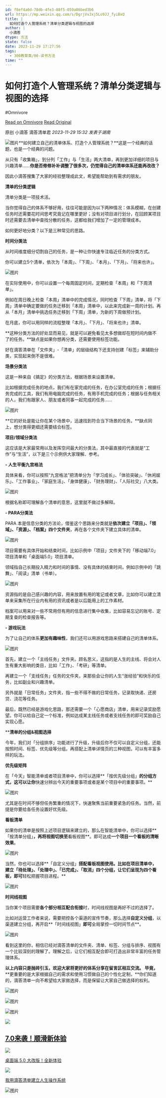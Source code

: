 ```yaml
---
id: f8ef4a0d-78db-4fe3-88f5-059a86bed3b6
url: https://mp.weixin.qq.com/s/DgrjVvJxj5Lo9JJ_fyiBxQ
title: |
  如何打造个人管理系统？清单分类逻辑与视图的选择
author: |
  小滴答
dtype: 方法
state: false
date: 2023-11-29 17:27:56
tags:
  - 300教育类/00-读书方法
time: ""
---
```



# 如何打造个人管理系统？清单分类逻辑与视图的选择
#Omnivore

[Read on Omnivore](https://omnivore.app/me/https-mp-weixin-qq-com-s-dgrj-vv-jxj-5-lo-9-jj-fyi-bx-q-18c1a672fb2)
[Read Original](https://mp.weixin.qq.com/s/DgrjVvJxj5Lo9JJ_fyiBxQ)

原创  小滴答  滴答清单君 _2023-11-29 15:32_ _发表于湖南_ 

![图片](https://proxy-prod.omnivore-image-cache.app/0x0,sdj_r7AX92IbD6k7XOQPX44dBgXxJyGUrC1azQzNztw8/https://mmbiz.qpic.cn/mmbiz_gif/sQ3SUeibxTNTdXicGn1mr9QJooHiaqgGPw4826jgPCLfRWUMibcMKk0MVM7MEZSYic4BdKbzudKT33kohFGwZNicGEJg/640?wx_fmt=gif)**如何建立自己的清单体系、打造个人管理系统？**这是一个经典的话题，也是一个经典的问题。

从只有「收集箱」，到分列「工作」与「生活」两大清单，再到更加详细的项目与兴趣清单......**你是否修修补补调整了很多次，仍觉得自己的清单体系还能再改改？**

因此小滴答搜集了大家的经验整理成此文，希望能帮助到有需求的朋友。

**清单的分类逻辑**

清单分类是一项技术活。  

当你觉得自己的体系不够好用，往往可能是因为以下两种情况：体系模糊，在创建任务时还需要花时间思考究竟记在哪里更好；没有对项目进行划分，在回顾某项目时还需要去清单中查找分散的任务，这都给我们增加了一定的管理成本。

如何更好地分类？以下是三种常见的思路。

**时间分类法**

从时间维度细分切割自己的任务，是一种让你快速专注临近任务的分类方式。

你可以建立5个清单，依次为「本周」、「下周」、「本月」、「下月」、「将来也许」。

![图片](https://proxy-prod.omnivore-image-cache.app/0x0,sqiRl6PIM2EsUFvAzfyiYLEFvGXH99-ivseIMsF13gRs/https://mmbiz.qpic.cn/sz_mmbiz_png/sQ3SUeibxTNTV65Ob2PGtOvanHwMkgV3CicnRDqsUWjkHhwEYN8ufKGg0pJQicyXMuDFDCtiaKHTiaa8eibwcpwxxDpw/640?wx_fmt=png&from=appmsg)

在实际使用中，你可以设置一个每周固定时间，定期检查「本周」和「下周清单」。

例如在周日晚上检查「本周」清单中的完成情况，同时检查「下周」清单，将「下周」清单中确定要做的任务迁移到「本周」清单中，以此来完成新一周的计划。再从「本月」清单中挑选任务迁移到「下周」清单，为新的下周做预计划。

在月底，你可以用同样的流程整理「本月」、「下月」、「将来也许」清单。

**这种分类方法的好处显而易见，就是可以避免看见太多想做却在短时间内做不了的任务。**缺点是如果你想再分类，还需要使用标签功能。

好在滴答清单在「文件夹」-「清单」的层级结构下还支持创建「标签」来辅助分类，实现起来倒不是很难。

**场景分类法**

这是一种来自《搞定》的分类方法，根据场景来设置清单。

比如根据完成任务的地点，我们有在家完成的任务，在办公室完成的任务；根据任务完成的工具，我们有用电脑完成的任务，有用手机完成的任务；根据与任务相关的人，我们有跟家人、朋友或者同事一起完成的任务......

![图片](https://proxy-prod.omnivore-image-cache.app/0x0,sNv_IlggGpRMNrqX6O4ErhCRCoARxQzFwjtgconzDUPw/https://mmbiz.qpic.cn/sz_mmbiz_png/sQ3SUeibxTNTV65Ob2PGtOvanHwMkgV3C1IHutq6y4SrysW7s1MmOzicqpwKXFwbuXYMPGl53LLIpFIvicwEBzyWQ/640?wx_fmt=png&from=appmsg)

**它的好处是能让你在某个场景中，迅速找到符合当下场景的任务。**缺点同上，想分类得更细还需要结合标签。

**项目/领域分类法**

这应该是大家最常用以及发挥空间最大的分类法，其中最直接的代表就是“工作”与“生活”，以下是三个示例供大家理解、参考。

**\- 人生平衡九宫格法**

具体来看，你可以按照“九宫格法”把清单分为「学习成长」、「体验突破」、「休闲娱乐」、「工作事业」、「家庭生活」、「身体健康」、「财务理财」、「人际社交」八大类。

![图片](https://proxy-prod.omnivore-image-cache.app/0x0,szfj3RSXeqkW0yXaAnFeCM6KF4jm368NExIbc_CQfBFE/https://mmbiz.qpic.cn/sz_mmbiz_png/sQ3SUeibxTNTV65Ob2PGtOvanHwMkgV3CaYqEMb8LNJlFibr4vNMXmNAxNFSVibR95zHhe7ibrQbQlvDOwb3wCNmDg/640?wx_fmt=png&from=appmsg)

根据名称即可理解各个清单的意思，这里就不做过多解释。

**\- PARA分类法**

PARA 本是信息分类的方法论，借鉴这个思路来分类就是**依次建立「项目」、「领域」、「资源」、「档案」四个文件夹**，再在各个文件夹下建立具体的清单。

![图片](https://proxy-prod.omnivore-image-cache.app/0x0,sbb2IqKUfyIpVAHpO7E4H52lBzoH7LTztPDjLhhEYbPA/https://mmbiz.qpic.cn/sz_mmbiz_png/sQ3SUeibxTNTV65Ob2PGtOvanHwMkgV3Ctv7vrCU66ssN0h8gdkicNSPvnelxTLLLRExta7YAzsNuQGnicUhc8zvA/640?wx_fmt=png&from=appmsg)

项目需要有具体开始和结束时间，比如示例中「项目」文件夹下的「移动端7.0」项目清单和「桌面端5.0」项目清单。

领域指自己长期投入精力和时间的事情、没有具体的结束时间，例如示例中的「跳舞」、「阅读」清单（书单）。

![图片](https://proxy-prod.omnivore-image-cache.app/0x0,sGZs--DX1HgoKHnDkY8_fAOQROYCthL8KtJ0QZedSB0c/https://mmbiz.qpic.cn/sz_mmbiz_png/sQ3SUeibxTNTV65Ob2PGtOvanHwMkgV3CRUtMUxW5l3jphdXUfFwBtwpsmZYWyEECDBeua9971Zg726AlTDPmFg/640?wx_fmt=png&from=appmsg)

资源指的是自己感兴趣的内容，用来放置有用的笔记或者文章，比如你可以建立清单来采集所在行业内有用的资讯或者是以后能用上的工作素材。

档案可以用来对一些不常用但有用的信息进行集中收集，比如容易忘记的账号、定期复查的检查报告等。

**\- 游戏玩法**

为了让自己的体系**更加有趣味性**，我们还可以用游戏思路来搭建自己的清单体系。

![图片](https://proxy-prod.omnivore-image-cache.app/0x0,snKw9JATVWmkT6U0aSjfKAfLlMMkBDWPOL_OA3CHPWew/https://mmbiz.qpic.cn/sz_mmbiz_png/sQ3SUeibxTNTV65Ob2PGtOvanHwMkgV3C5AZnCwu2NKNic9MZvFDxMoicKuNCAgiaibve4rWy3HondOJyeggRtnlUcQ/640?wx_fmt=png&from=appmsg)

首先，建立一个「主线任务」文件夹。顾名思义，这指的是人生的主线、将会对人生有重大影响的类目，比如「工作」、「考研」等清单。

再建立一个「支线任务」任务的文件夹，来那些会让你的人生“涨经验”和快乐的任务，比如副业和兴趣清单。

另外就是「日常任务」文件夹，指一些不得不做的日常任务，记录取快递、还房贷、浇花等任务。

最后，既然已经是游戏化思路，那还需要一个「心愿商店」清单，用来记录奖励愿望。你可以给自己定一个标准，例如达成某主线任务或者支线任务的即可奖励自己实现心愿。

****清单的分组&视图选择**

今年，我们对「分组排序」功能进行了升级，升级后你不仅可以自定义分组，还能按照时间、标签、优先级等分组。再搭配上清单详情页的三种视图，可以有丰富多样的玩法。

**优先级矩阵**

在「今天」智能清单或者项目清单中，你可以选择**「按优先级分组」**的分组方式，这可以让你**快速分辨出今天的重要事项或者是某个项目中的重要事项。**

![图片](https://proxy-prod.omnivore-image-cache.app/0x0,sqJjdD5sP-2aau8wYfBIB3iO0u7TVe9OfLXd9rxQfz24/https://mmbiz.qpic.cn/sz_mmbiz_png/sQ3SUeibxTNTV65Ob2PGtOvanHwMkgV3C5JwbkXV7cZmIZmQX73djOurEWyqnsVKWKZsKkbJKGHMbZBHiaD2YStQ/640?wx_fmt=png&from=appmsg)

尤其是在时间不够但任务繁重的情况下，快速聚焦当前重要紧急的任务。当然，前提是你要给各任务设置好优先级。

**看板清单**

如果你的清单是按照上述项目逻辑来建立的，那么在智能清单中，你可以选择**「按清单分组」**，再将视图切换至**看板视图**。即可达成**一个项目一个看板的清晰效果**。

![图片](https://proxy-prod.omnivore-image-cache.app/0x0,sXTlVvoGTppR2o8PodtrUYiv1RH3o2MZVxTwzwv8kHdA/https://mmbiz.qpic.cn/sz_mmbiz_png/sQ3SUeibxTNTV65Ob2PGtOvanHwMkgV3CWgARwcVxCrb2icRcNW3JRlq39Fibv9Jjib2yYl11W6LVicElQz5zWibeATQ/640?wx_fmt=png&from=appmsg)

当然，你也可以选择**「自定义分组」**搭配看板视图使用。比如在项目清单中，建立「待处理」、「处理中」、「已完成」、「取消」四个分组，让它们呈现为四个看板，即可**轻松把握项目进程。**

![图片](https://proxy-prod.omnivore-image-cache.app/0x0,s6vg8x09Bxojg3-7iPSivz9mJ7OrenWWgqU5ZCBUkX_g/https://mmbiz.qpic.cn/sz_mmbiz_png/sQ3SUeibxTNTV65Ob2PGtOvanHwMkgV3CNVy6ibnNiaYUuCEG6nibic2q3WcsBQ6Yhqy8axqm48P20Qmnbk0kPmgBiag/640?wx_fmt=png&from=appmsg)

**时间线视图**

当你某个项目需要**各个部分相互配合衔接**时，时间线视图是再好不过的选择了。

比如对运营工作者来说，需要把控各个渠道的宣传节奏，那么选择**自定义分组**，以渠道建立分组，再开启**「时间线视图」**即可**全局掌控一切时间节点**。  

![图片](https://proxy-prod.omnivore-image-cache.app/0x0,sHTRxs0EyKCdTXBByhL5awKpfdDzqKZOAQVO6i59KQBo/https://mmbiz.qpic.cn/sz_mmbiz_png/sQ3SUeibxTNTV65Ob2PGtOvanHwMkgV3CHEH4niaIM7gkdvNUy5JaCCEISyqfGVoPbadya8iaUZ9ktctKssbvDedg/640?wx_fmt=png&from=appmsg)

看到这里的你，相信已经对滴答清单的文件夹、清单、标签、分组与排序、视图有一个比较深刻的理解了。理解之后，让它们相互配合即可打造出非常丰富的任务管理体系。

**以上内容只是抛砖引玉，欢迎大家将更好的体系分享在留言区相互交流。** **毕竟，** **更重要的是大家根据自己的需求和使用习惯做自己的个性化定制，**你们知道的，滴答清单一向不希望给大家做选择，而是保留让大家自己做选择的权利。

![图片](https://proxy-prod.omnivore-image-cache.app/0x0,sShS9a4IS8V8Ar58E78WqOAl1sBDv58CQ-z8JjS7GVAk/https://mmbiz.qpic.cn/mmbiz_png/sQ3SUeibxTNTahCdAYNouQUZfNc2OPU5Es2tbfBBxu2SOribia48Vz96Gza0A5SNOpEviahqFHF6Vs4Azls2C4l3ow/640?wx_fmt=png&wxfrom=5&wx_lazy=1&wx_co=1 "组 398.png")  

![图片](https://proxy-prod.omnivore-image-cache.app/0x0,sRgO-6FzUGcL7aPUb1iAEcHwc9OynSFmCRy48hjgJ1ME/https://mmbiz.qpic.cn/mmbiz_png/sQ3SUeibxTNTahCdAYNouQUZfNc2OPU5EEbt3azCjhlMLUCInAib9QGotLcRdrxtfBQ1Yoicf8aA2HFzO64oibSbZg/640?wx_fmt=png&wxfrom=5&wx_lazy=1&wx_co=1 "组 401.png")

![图片](https://proxy-prod.omnivore-image-cache.app/0x0,s1UFbdejeMcTjv8f0oP-2t3JtqZXW27h1IiONrDzmIm8/https://mmbiz.qpic.cn/mmbiz_png/sQ3SUeibxTNTahCdAYNouQUZfNc2OPU5EqodXghy3NajVKB9aC9AVejC37icRmaS9NWt8rRIfA8BPFdibhZNyPDQw/640?wx_fmt=png&wxfrom=5&wx_lazy=1&wx_co=1 "组 402.png")

![](https://proxy-prod.omnivore-image-cache.app/0x0,s03KNryimmOAXvrbotoHvdhZfgouvezw5u04D5_Pe_mU/https://mmbiz.qpic.cn/mmbiz_jpg/sQ3SUeibxTNRX9mtbCXI9YxtQvHdqLFqMbazq4QdogSueTYicgJwZXZeTn8fF4y8Awyl8qonicrR8bapbicVw44icOg/640?wx_fmt=jpeg)

## [7.0来袭！顺滑新体验](https://mp.weixin.qq.com/s?%5F%5Fbiz=MzAwNzQ5NDYxNA==&mid=2649928187&idx=1&sn=84fa69f303971c3ce4748f27c5d26930&scene=21#wechat%5Fredirect)

![](https://proxy-prod.omnivore-image-cache.app/0x0,sf09XfCkRrNv-nJucJWA2CtclsDJhfMbuU6WbfJHus-E/https://mmbiz.qpic.cn/mmbiz_jpg/sQ3SUeibxTNRX9mtbCXI9YxtQvHdqLFqMgKnZZrrcIHyCEGRycGbOHXic5Wiahe98MTp7uQyI5jMtz5tFNxFEtmibQ/640?wx_fmt=jpeg)

[桌面端 5.0 大改版！全新体验](https://mp.weixin.qq.com/s?%5F%5Fbiz=MzAwNzQ5NDYxNA==&mid=2649928503&idx=1&sn=fd8682bee6d339747b5e3b64ffab46da&scene=21#wechat%5Fredirect)

![](https://proxy-prod.omnivore-image-cache.app/0x0,sA5dFUo9CZl6BjU_7zX0gm2RIin5fcsV7DEcYdmWQySs/https://mmbiz.qpic.cn/mmbiz_jpg/sQ3SUeibxTNRX9mtbCXI9YxtQvHdqLFqMyr5eoQkAPc96w0N730nl5czRTvNsCoWC8QGJWbmEQEwtOIyZ9OEkibQ/640?wx_fmt=jpeg)

[我用滴答清单建立人生操作系统](https://mp.weixin.qq.com/s?%5F%5Fbiz=MzAwNzQ5NDYxNA==&mid=2649928544&idx=1&sn=5e398f23ec6cf41777f1191d21f7cc2a&scene=21#wechat%5Fredirect)

![图片](https://proxy-prod.omnivore-image-cache.app/230x0,shxpmkj5CSCZ1NhI7PrMne1AhG2xXW9bV_pi5Q_-5X7Y/https://mmbiz.qpic.cn/mmbiz_png/sQ3SUeibxTNTahCdAYNouQUZfNc2OPU5EuKQkzHwYLic6KzqL5ncIOb1OP2HxajrwtZxZsFY5LU8Ayf4dXl07ibwA/640?wx_fmt=png&wxfrom=5&wx_lazy=1&wx_co=1 "组 374.png")



